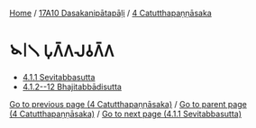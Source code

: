 
[Home](/) / [17A10 Dasakanipātapāḷi](../../17A10.md) / [4 Catutthapaṇṇāsaka](../4.md)

# 𑁪𑁇𑁧 𑀧𑀼𑀕𑁆𑀕𑀮𑀯𑀕𑁆𑀕

* [4.1.1 Sevitabbasutta](4.1/4.1.1.md)
* [4.1.2--12 Bhajitabbādisutta](4.1/4.1.2--12.md)

[Go to previous page (4 Catutthapaṇṇāsaka)](../4.md) / [Go to parent page (4 Catutthapaṇṇāsaka)](../4.md) / [Go to next page (4.1.1 Sevitabbasutta)](4.1/4.1.1.md)


